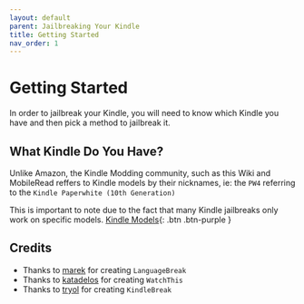 ```yaml
---
layout: default
parent: Jailbreaking Your Kindle
title: Getting Started
nav_order: 1
---
```


# Getting Started
In order to jailbreak your Kindle, you will need to know which Kindle you have and then pick a method to jailbreak it.

## What Kindle Do You Have?
Unlike Amazon, the Kindle Modding community, such as this Wiki and MobileRead reffers to Kindle models by their nicknames, ie: the `PW4` referring to the `Kindle Paperwhite (10th Generation)`

This is important to note due to the fact that many Kindle jailbreaks only work on specific models.
[Kindle Models](./kindle-models){: .btn .btn-purple }

## Credits
- Thanks to [marek](https://www.mobileread.com/forums/member.php?u=340787) for creating `LanguageBreak`
- Thanks to [katadelos](https://www.mobileread.com/forums/member.php?u=308426) for creating `WatchThis`
- Thanks to [tryol](https://www.mobileread.com/forums/member.php?u=317940) for creating `KindleBreak`